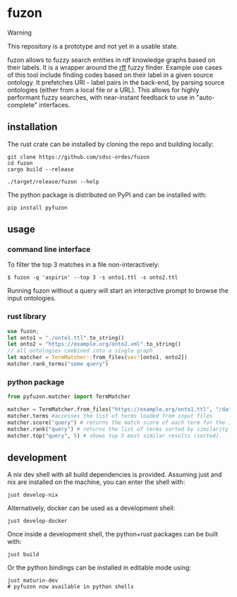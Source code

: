 # fuzon

> [!WARNING]
> This repository is a prototype and not yet in a usable state.

fuzon allows to fuzzy search entities in rdf knowledge graphs based on their labels. It is a wrapper around the [rff](https://github.com/stewart/rff) fuzzy finder. Example use cases of this tool include finding codes based on their label in a given source ontology. It prefetches URI - label pairs in the back-end, by parsing source ontologies (either from a local file or a URL). This allows for highly performant fuzzy searches, with near-instant feedback to use in "auto-complete" interfaces.

## installation

The rust crate can be installed by cloning the repo and building locally:

```shell
git clone https://github.com/sdsc-ordes/fuzon
cd fuzon
cargo build --release

./target/release/fuzon --help
```

The python package is distributed on PyPI and can be installed with:

```shell
pip install pyfuzon
```

## usage

### command line interface

To filter the top 3 matches in a file non-interactively:

```shell
$ fuzon -q 'aspirin' --top 3 -s onto1.ttl -s onto2.ttl
```

Running fuzon without a query will start an interactive prompt to browse the input ontologies.

### rust library
```rust
use fuzon;
let onto1 = "./onto1.ttl".to_string()
let onto2 = "https://example.org/onto2.xml".to_string()
// all ontologies combined into a single graph
let matcher = TermMatcher::from_files(vec![onto1, onto2])
matcher.rank_terms("some query")
```

### python package

```python
from pyfuzon.matcher import TermMatcher

matcher = TermMatcher.from_files("https://example.org/onto1.ttl", "/data/onto2.ttl")
matcher.terms #accesses the list of terms loaded from input files
matcher.score("query") # returns the match score of each term for the input query.
matcher.rank("query") # returns the list of terms sorted by similarity with the query.
matcher.top("query", 5) # shows top 5 most similar results (sorted).
```

## development

A nix dev shell with all build dependencies is provided.
Assuming just and nix are installed on the machine, you can enter the shell with:

```shell
just develop-nix
```

Alternatively, docker can be used as a development shell:

```shell
just develop-docker
```

Once inside a development shell, the python+rust packages can be built with:

```shell
just build
```

Or the python bindings can be installed in editable mode using:

```shell
just maturin-dev
# pyfuzon now available in python shells
```


